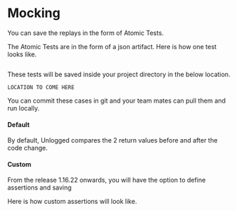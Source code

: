 # Mocking

You can save the replays in the form of Atomic Tests. 

The Atomic Tests are in the form of a json artifact. Here is how one test looks like.

```json


```

These tests will be saved inside your project directory in the below location.

```LOCATION TO COME HERE```

You can commit these cases in git and your team mates can pull them and run locally.

#### Default

By default, Unlogged compares the 2 return values before and after the code change.

#### Custom

From the release 1.16.22 onwards, you will have the option to define assertions and saving 

Here is how custom assertions will look like.

